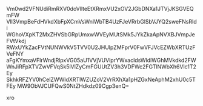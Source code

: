 Vm0wd2VFNUdiRmRXV0doVllteEtXRmxVU2xOV2JGbDNXa1JTVjJKSGVEQmFW
Vll3VmpBeFdHVkdXbFpXCmVsWnlWbTB4UzFJeVRrbGlSbVJYQ2sweFNsRldi
WGhoVXpKT2MxZHVSbGRpUmxwWVEyMUtSMk5JYkZkaApNVXBJVmpJeFVtVkdj
RWxUYkZacFVtNUNWVkV5TVV0U2JHUlpZMFprV0FwVFJVcEZWbXRTUzFVeFNY
aFgKYmxaVFlrWndjRlpxVG05aU1VVjVUVlprYWxacldsWldiWGhMVkdkd2FW
WnJiRFpXTVZwVFVqSk5lVlZyCmFGUUtZV3h3VDFWc2FGTlNWbXh6Vlc1T2Ey
SkhkRFZYV0hCelZWWldXRTlWZUZoV2VrRXhXa1pHZGxNeAphM2xhU0c5TFEy
MW9ObVJCUFQwS0NtZHdkdz09Cgp3enQ=

xro